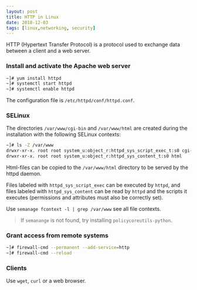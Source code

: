 ```yaml
---
layout: post
title: HTTP in Linux
date: 2018-12-03
tags: [linux,networking, security]
---
```



HTTP (Hypertext Transfer Protocol) is a protocol used to exchange data between a client and a web server.

### Install and activate the Apache web server

```bash
~]# yum install httpd
~]# systemctl start httpd
~]# systemctl enable httpd
```

The configuration file is `/etc/httpd/conf/httpd.conf`.


### SELinux

The directories `/var/www/cgi-bin` and `/var/www/html` are created during the installation with the following SELinux contexts:

```bash
~]# ls -Z /var/www
drwxr-xr-x. root root system_u:object_r:httpd_sys_script_exec_t:s0 cgi-bin
drwxr-xr-x. root root system_u:object_r:httpd_sys_content_t:s0 html
```

Html-files can be copied to the `/var/www/html` directory to be served by the httpd daemon.

Files labeled with `httpd_sys_script_exec` can be executed by `httpd`, and files labeled with `httpd_sys_content` can be read by `httpd` and the scripts it executes (permissions and attributes must also be correctly set).

Use `semanage fcontext -l | grep /var/www` see all file contexts.

> If `semanange` is not found, try installing `policycoreutils-python`.


### Grant access from remote systems

```bash
~]# firewall-cmd --permanent --add-service=http
~]# firewall-cmd --reload
```

### Clients

Use `wget`, `curl` or a web browser.
